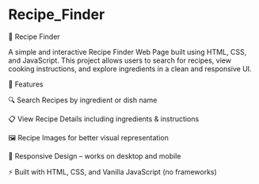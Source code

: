 # Recipe_Finder

🍴 Recipe Finder

A simple and interactive Recipe Finder Web Page built using HTML, CSS, and JavaScript.
This project allows users to search for recipes, view cooking instructions, and explore ingredients in a clean and responsive UI.

🚀 Features

🔍 Search Recipes by ingredient or dish name

📋 View Recipe Details including ingredients & instructions

🖼️ Recipe Images for better visual representation

📱 Responsive Design – works on desktop and mobile

⚡ Built with HTML, CSS, and Vanilla JavaScript (no frameworks)